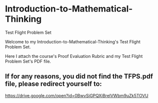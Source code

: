 # Introduction-to-Mathematical-Thinking
Test Flight Problem Set

Welcome to my Introduction-to-Mathematical-Thinking's Test Flight Problem Set.

Here I attach the course's Proof Evaluation Rubric and my Test Flight Problem Set's PDF file.

If for any reasons, you did not find the TFPS.pdf file, please redirect yourself to:
-
https://drive.google.com/open?id=0BwvSiGPQXiBrelVWbm9uZk5TOVU
